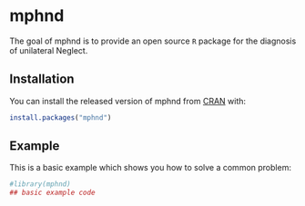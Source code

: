 
<!-- README.md is generated from README.Rmd. Please edit that file -->

# mphnd

<!-- badges: start -->

<!-- badges: end -->

The goal of mphnd is to provide an open source `R` package for the
diagnosis of unilateral Neglect.

## Installation

You can install the released version of mphnd from
[CRAN](https://CRAN.R-project.org) with:

``` r
install.packages("mphnd")
```

## Example

This is a basic example which shows you how to solve a common problem:

``` r
#library(mphnd)
## basic example code
```
